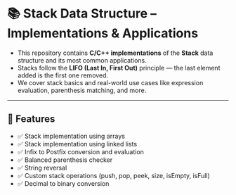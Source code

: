 # 📚 Stack Data Structure – Implementations & Applications
- This repository contains **C/C++ implementations** of the **Stack** data structure and its most common applications.
- Stacks follow the **LIFO (Last In, First Out)** principle — the last element added is the first one removed.
- We cover stack basics and real-world use cases like expression evaluation, parenthesis matching, and more.
---
## 🚀 Features
- ✅ Stack implementation using arrays
- ✅ Stack implementation using linked lists
- ✅ Infix to Postfix conversion and evaluation
- ✅ Balanced parenthesis checker
- ✅ String reversal
- ✅ Custom stack operations (push, pop, peek, size, isEmpty, isFull)
- ✅ Decimal to binary conversion


